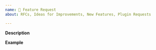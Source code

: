 ```yaml
---
name: 🚀 Feature Request
about: RFCs, Ideas for Improvements, New Features, Plugin Requests

---
```


**Description**
<!--
Make sure the description is detailed and includes WHAT as well as WHY you
want this
-->

**Example**
<!--
A simple example of what you are expecting
-->

